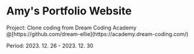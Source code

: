 # Amy's Portfolio Website
 
 <p>Project: Clone coding from Dream Coding Academy <br>
  @[https://github.com/dream-ellie](https://academy.dream-coding.com/)</p>
 <p>Period: 2023. 12. 26 - 2023. 12. 30</p>

